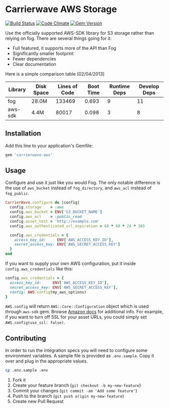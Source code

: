 # Carrierwave AWS Storage

[![Build Status](https://travis-ci.org/sorentwo/carrierwave-aws.png?branch=master)](https://travis-ci.org/sorentwo/carrierwave-aws)
[![Code Climate](https://codeclimate.com/github/sorentwo/carrierwave-aws.png)](https://codeclimate.com/github/sorentwo/carrierwave-aws)
[![Gem Version](https://badge.fury.io/rb/carrierwave-aws.png)](http://badge.fury.io/rb/carrierwave-aws)

Use the officially supported AWS-SDK library for S3 storage rather than relying
on fog. There are several things going for it:

* Full featured, it supports more of the API than Fog
* Significantly smaller footprint
* Fewer dependencies
* Clear documentation

Here is a simple comparison table [02/04/2013]

| Library | Disk Space | Lines of Code | Boot Time | Runtime Deps | Develop Deps |
| ------- | ---------- | ------------- | --------- | ------------ | ------------ |
| fog     | 28.0M      | 133469        | 0.693     | 9            | 11           |
| aws-sdk | 4.4M       |  80017        | 0.098     | 3            | 8            |

## Installation

Add this line to your application's Gemfile:

```ruby
gem 'carrierwave-aws'
```

## Usage

Configure and use it just like you would Fog. The only notable difference is
the use of `aws_bucket` instead of `fog_directory`, and `aws_acl` instead of
`fog_public`.

```ruby
CarrierWave.configure do |config|
  config.storage    = :aws
  config.aws_bucket = ENV['S3_BUCKET_NAME']
  config.aws_acl    = :public_read
  config.asset_host = 'http://example.com'
  config.aws_authenticated_url_expiration = 60 * 60 * 24 * 365

  config.aws_credentials = {
    access_key_id:     ENV['AWS_ACCESS_KEY_ID'],
    secret_access_key: ENV['AWS_SECRET_ACCESS_KEY']
  }
end
```

If you want to supply your own AWS configuration, put it inside
`config.aws_credentials` like this:

```ruby
config.aws_credentials = {
  access_key_id:     ENV['AWS_ACCESS_KEY_ID'],
  secret_access_key: ENV['AWS_SECRET_ACCESS_KEY'],
  config: AWS.config(my_aws_options)
}
```

`AWS.config` will return `AWS::Core::Configuration` object which is used
through `aws-sdk` gem. Browse [Amazon docs](http://docs.aws.amazon.com/AWSRubySDK/latest/AWS/Core/Configuration.html)
for additional info. For example, if you want to turn off SSL for your asset
URLs, you could simply set `AWS.config(use_ssl: false)`.

## Contributing

In order to run the integration specs you will need to configure some
environment variables. A sample file is provided as `.env.sample`. Copy it over
and plug in the appropriate values.

```bash
cp .env.sample .env
```

1. Fork it
2. Create your feature branch (`git checkout -b my-new-feature`)
3. Commit your changes (`git commit -am 'Add some feature'`)
4. Push to the branch (`git push origin my-new-feature`)
5. Create new Pull Request
